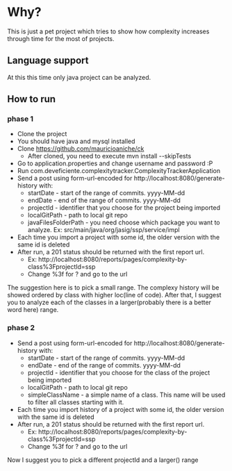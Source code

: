 # Why?

This is just a pet project which tries to show how complexity increases
through time for the most of projects. 

## Language support

At this this time only java project can be analyzed.

## How to run

### phase 1 
* Clone the project
* You should have java and mysql installed
* Clone https://github.com/mauricioaniche/ck
  * After cloned, you need to execute mvn install --skipTests
* Go to application.properties and change username and password :P
* Run com.deveficiente.complexitytracker.ComplexityTrackerApplication
* Send a post using form-url-encoded for http://localhost:8080/generate-history with:
  * startDate - start of the range of commits. yyyy-MM-dd
  * endDate - end of the range of commits. yyyy-MM-dd
  * projectId - identifier that you choose for the project being imported
  * localGitPath - path to local git repo
  * javaFilesFolderPath - you need choose which package you want to analyze. Ex: src/main/java/org/jasig/ssp/service/impl
* Each time you import a project with some id, the older version with the same id is deleted  
* After run, a 201 status should be returned with the first report url.
	* Ex: http://localhost:8080/reports/pages/complexity-by-class%3FprojectId=ssp
	* Change %3f for ? and go to the url 
	
The suggestion here is to pick a small range. The complexy history will be
showed ordered by class with higher loc(line of code). After that, I suggest
you to analyze each of the classes in a larger(probably there is a better word here) range.

### phase 2	

* Send a post using form-url-encoded for http://localhost:8080/generate-history with:
  * startDate - start of the range of commits. yyyy-MM-dd
  * endDate - end of the range of commits. yyyy-MM-dd
  * projectId - identifier that you choose for the class of the project being imported
  * localGitPath - path to local git repo
  * simpleClassName - a simple name of a class. This name will be used to filter all classes starting with it.
* Each time you import history of a project with some id, the older version with the same id is deleted  
* After run, a 201 status should be returned with the first report url.
	* Ex: http://localhost:8080/reports/pages/complexity-by-class%3FprojectId=ssp
	* Change %3f for ? and go to the url  

Now I suggest you to pick a different projectId and a larger() range	 
  
